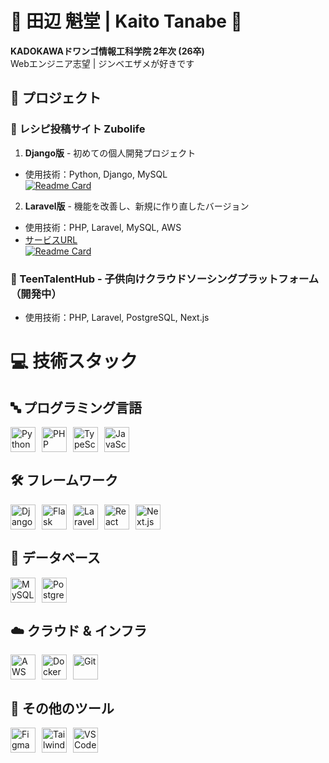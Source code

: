 # 🦈 田辺 魁堂 | Kaito Tanabe 🐳

**KADOKAWAドワンゴ情報工科学院 2年次 (26卒)**  
    Webエンジニア志望 | ジンベエザメが好きです

## 📂 プロジェクト

### 🍳 レシピ投稿サイト Zubolife
1. **Django版** - 初めての個人開発プロジェクト
- 使用技術：Python, Django, MySQL <br>
[![Readme Card](https://github-readme-stats.vercel.app/api/pin/?username=kaito0523&repo=Zubolife)](https://github.com/kaito0523/Zubolife)

2. **Laravel版** - 機能を改善し、新規に作り直したバージョン
- 使用技術：PHP, Laravel, MySQL, AWS
- [サービスURL](http://zuboralife.com/) <br>
[![Readme Card](https://github-readme-stats.vercel.app/api/pin/?username=kaito0523&repo=Zubolife_Laravel)](https://github.com/kaito0523/Zubolife_Laravel)
    
### 👶 TeenTalentHub - 子供向けクラウドソーシングプラットフォーム（開発中）
- 使用技術：PHP, Laravel, PostgreSQL, Next.js <br>

# 💻 技術スタック

## 🔤 プログラミング言語
<div align="left" style="display: flex; gap: 10px; margin-bottom: 15px">
  <img src="https://skillicons.dev/icons?i=python" width="40" height="40" alt="Python"/>
  <img src="https://skillicons.dev/icons?i=php" width="40" height="40" alt="PHP"/>
  <img src="https://skillicons.dev/icons?i=ts" width="40" height="40" alt="TypeScript"/>
  <img src="https://skillicons.dev/icons?i=js" width="40" height="40" alt="JavaScript"/>
</div>

## 🛠️ フレームワーク
<div align="left" style="display: flex; gap: 10px; margin-bottom: 15px">
  <img src="https://skillicons.dev/icons?i=django" width="40" height="40" alt="Django"/>
  <img src="https://skillicons.dev/icons?i=flask" width="40" height="40" alt="Flask"/>
  <img src="https://skillicons.dev/icons?i=laravel" width="40" height="40" alt="Laravel"/>
  <img src="https://skillicons.dev/icons?i=react" width="40" height="40" alt="React"/>
  <img src="https://skillicons.dev/icons?i=nextjs" width="40" height="40" alt="Next.js"/>
</div>

## 💾 データベース
<div align="left" style="display: flex; gap: 10px; margin-bottom: 15px">
  <img src="https://skillicons.dev/icons?i=mysql" width="40" height="40" alt="MySQL"/>
  <img src="https://skillicons.dev/icons?i=postgres" width="40" height="40" alt="PostgreSQL"/>
</div>

## ☁️ クラウド & インフラ
<div align="left" style="display: flex; gap: 10px; margin-bottom: 15px">
  <img src="https://skillicons.dev/icons?i=aws" width="40" height="40" alt="AWS"/>
  <img src="https://skillicons.dev/icons?i=docker" width="40" height="40" alt="Docker"/>
  <img src="https://skillicons.dev/icons?i=git" width="40" height="40" alt="Git"/>
</div>

## 🎨 その他のツール
<div align="left" style="display: flex; gap: 10px; margin-bottom: 15px">
  <img src="https://skillicons.dev/icons?i=figma" width="40" height="40" alt="Figma"/>
  <img src="https://skillicons.dev/icons?i=tailwind" width="40" height="40" alt="Tailwind CSS"/>
  <img src="https://skillicons.dev/icons?i=vscode" width="40" height="40" alt="VSCode"/>
</div>


